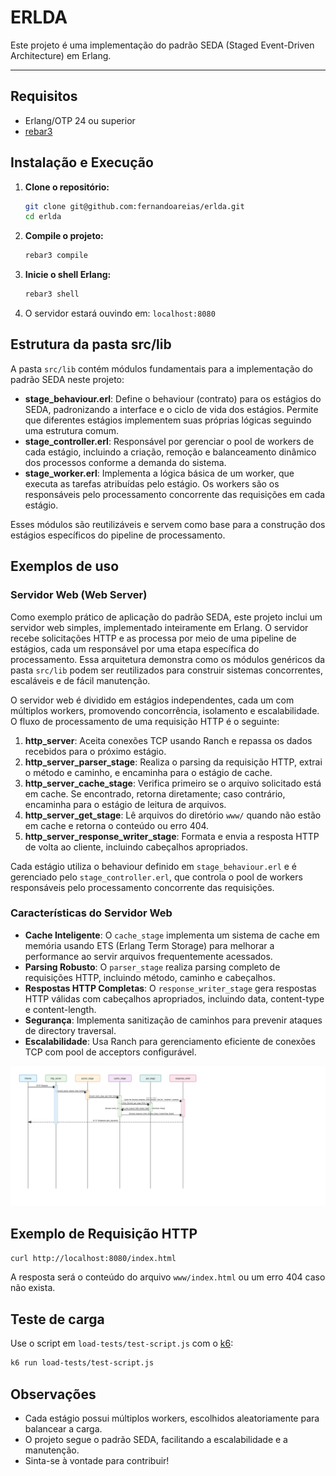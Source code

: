 # ERLDA

Este projeto é uma implementação do padrão SEDA (Staged Event-Driven Architecture) em Erlang.

---

## Requisitos

- Erlang/OTP 24 ou superior
- [rebar3](https://www.rebar3.org/) 

## Instalação e Execução

1. **Clone o repositório:**
   ```sh
   git clone git@github.com:fernandoareias/erlda.git
   cd erlda
   ```
2. **Compile o projeto:**
   ```sh
   rebar3 compile
   ```
3. **Inicie o shell Erlang:**
   ```sh
   rebar3 shell
   ```
4. O servidor estará ouvindo em: `localhost:8080`

## Estrutura da pasta src/lib

A pasta `src/lib` contém módulos fundamentais para a implementação do padrão SEDA neste projeto:

- **stage_behaviour.erl**: Define o behaviour (contrato) para os estágios do SEDA, padronizando a interface e o ciclo de vida dos estágios. Permite que diferentes estágios implementem suas próprias lógicas seguindo uma estrutura comum.
- **stage_controller.erl**: Responsável por gerenciar o pool de workers de cada estágio, incluindo a criação, remoção e balanceamento dinâmico dos processos conforme a demanda do sistema.
- **stage_worker.erl**: Implementa a lógica básica de um worker, que executa as tarefas atribuídas pelo estágio. Os workers são os responsáveis pelo processamento concorrente das requisições em cada estágio.

Esses módulos são reutilizáveis e servem como base para a construção dos estágios específicos do pipeline de processamento.

## Exemplos de uso

### Servidor Web (Web Server)

Como exemplo prático de aplicação do padrão SEDA, este projeto inclui um servidor web simples, implementado inteiramente em Erlang. O servidor recebe solicitações HTTP e as processa por meio de uma pipeline de estágios, cada um responsável por uma etapa específica do processamento. Essa arquitetura demonstra como os módulos genéricos da pasta `src/lib` podem ser reutilizados para construir sistemas concorrentes, escaláveis e de fácil manutenção.

O servidor web é dividido em estágios independentes, cada um com múltiplos workers, promovendo concorrência, isolamento e escalabilidade. O fluxo de processamento de uma requisição HTTP é o seguinte:

1. **http_server**: Aceita conexões TCP usando Ranch e repassa os dados recebidos para o próximo estágio.
2. **http_server_parser_stage**: Realiza o parsing da requisição HTTP, extrai o método e caminho, e encaminha para o estágio de cache.
3. **http_server_cache_stage**: Verifica primeiro se o arquivo solicitado está em cache. Se encontrado, retorna diretamente; caso contrário, encaminha para o estágio de leitura de arquivos.
4. **http_server_get_stage**: Lê arquivos do diretório `www/` quando não estão em cache e retorna o conteúdo ou erro 404.
5. **http_server_response_writer_stage**: Formata e envia a resposta HTTP de volta ao cliente, incluindo cabeçalhos apropriados.

Cada estágio utiliza o behaviour definido em `stage_behaviour.erl` e é gerenciado pelo `stage_controller.erl`, que controla o pool de workers responsáveis pelo processamento concorrente das requisições.

### Características do Servidor Web

- **Cache Inteligente**: O `cache_stage` implementa um sistema de cache em memória usando ETS (Erlang Term Storage) para melhorar a performance ao servir arquivos frequentemente acessados.
- **Parsing Robusto**: O `parser_stage` realiza parsing completo de requisições HTTP, incluindo método, caminho e cabeçalhos.
- **Respostas HTTP Completas**: O `response_writer_stage` gera respostas HTTP válidas com cabeçalhos apropriados, incluindo data, content-type e content-length.
- **Segurança**: Implementa sanitização de caminhos para prevenir ataques de directory traversal.
- **Escalabilidade**: Usa Ranch para gerenciamento eficiente de conexões TCP com pool de acceptors configurável.

<img src="docs/image.svg" alt="Fluxo dos Estágios SEDA" width="600"/>

## Exemplo de Requisição HTTP

```sh
curl http://localhost:8080/index.html
```

A resposta será o conteúdo do arquivo `www/index.html` ou um erro 404 caso não exista.

## Teste de carga

Use o script em `load-tests/test-script.js` com o [k6](https://k6.io/):

```sh
k6 run load-tests/test-script.js
```

## Observações
- Cada estágio possui múltiplos workers, escolhidos aleatoriamente para balancear a carga.
- O projeto segue o padrão SEDA, facilitando a escalabilidade e a manutenção.
- Sinta-se à vontade para contribuir!
 
